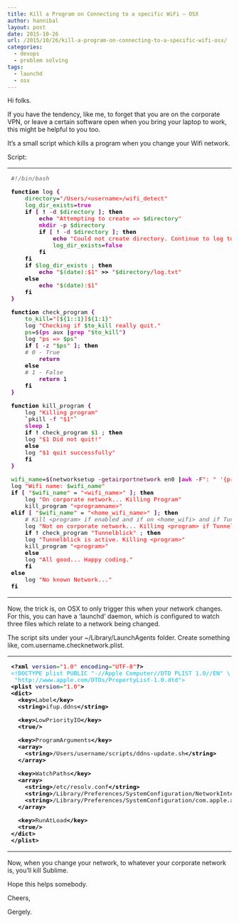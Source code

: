 ```yaml
---
title: Kill a Program on Connecting to a specific WiFi – OSX
author: hannibal
layout: post
date: 2015-10-26
url: /2015/10/26/kill-a-program-on-connecting-to-a-specific-wifi-osx/
categories:
  - devops
  - problem solving
tags:
  - launchd
  - osx
---
```

Hi folks. 

If you have the tendency, like me, to forget that you are on the corporate VPN, or leave a certain software open when you bring your laptop to work, this might be helpful to you too. 

It&#8217;s a small script which kills a program when you change your Wifi network.

Script:

<div class="wp_syntax">
  <table>
    <tr>
      <td class="code">
        <pre class="bash" style="font-family:monospace;"><span style="color: #666666; font-style: italic;">#!/bin/bash</span>
&nbsp;
<span style="color: #000000; font-weight: bold;">function</span> log <span style="color: #7a0874; font-weight: bold;">&#123;</span>
    <span style="color: #007800;">directory</span>=<span style="color: #ff0000;">"/Users/&lt;username&gt;/wifi_detect"</span>
    <span style="color: #007800;">log_dir_exists</span>=<span style="color: #c20cb9; font-weight: bold;">true</span>
    <span style="color: #000000; font-weight: bold;">if</span> <span style="color: #7a0874; font-weight: bold;">&#91;</span> <span style="color: #000000; font-weight: bold;">!</span> <span style="color: #660033;">-d</span> <span style="color: #007800;">$directory</span> <span style="color: #7a0874; font-weight: bold;">&#93;</span>; <span style="color: #000000; font-weight: bold;">then</span>
        <span style="color: #7a0874; font-weight: bold;">echo</span> <span style="color: #ff0000;">"Attempting to create =&gt; <span style="color: #007800;">$directory</span>"</span>
        <span style="color: #c20cb9; font-weight: bold;">mkdir</span> <span style="color: #660033;">-p</span> <span style="color: #007800;">$directory</span>
        <span style="color: #000000; font-weight: bold;">if</span> <span style="color: #7a0874; font-weight: bold;">&#91;</span> <span style="color: #000000; font-weight: bold;">!</span> <span style="color: #660033;">-d</span> <span style="color: #007800;">$directory</span> <span style="color: #7a0874; font-weight: bold;">&#93;</span>; <span style="color: #000000; font-weight: bold;">then</span>
            <span style="color: #7a0874; font-weight: bold;">echo</span> <span style="color: #ff0000;">"Could not create directory. Continue to log to echo."</span>
            <span style="color: #007800;">log_dir_exists</span>=<span style="color: #c20cb9; font-weight: bold;">false</span>
        <span style="color: #000000; font-weight: bold;">fi</span>
    <span style="color: #000000; font-weight: bold;">fi</span>
    <span style="color: #000000; font-weight: bold;">if</span> <span style="color: #007800;">$log_dir_exists</span> ; <span style="color: #000000; font-weight: bold;">then</span>
        <span style="color: #7a0874; font-weight: bold;">echo</span> <span style="color: #ff0000;">"<span style="color: #007800;">$(date)</span>:$1"</span> <span style="color: #000000; font-weight: bold;">&gt;&gt;</span> <span style="color: #ff0000;">"<span style="color: #007800;">$directory</span>/log.txt"</span>
    <span style="color: #000000; font-weight: bold;">else</span>
        <span style="color: #7a0874; font-weight: bold;">echo</span> <span style="color: #ff0000;">"<span style="color: #007800;">$(date)</span>:$1"</span>
    <span style="color: #000000; font-weight: bold;">fi</span>
<span style="color: #7a0874; font-weight: bold;">&#125;</span>
&nbsp;
<span style="color: #000000; font-weight: bold;">function</span> check_program <span style="color: #7a0874; font-weight: bold;">&#123;</span>
    <span style="color: #007800;">to_kill</span>=<span style="color: #ff0000;">"[<span style="color: #007800;">${1::1}</span>]<span style="color: #007800;">${1:1}</span>"</span>
    log <span style="color: #ff0000;">"Checking if <span style="color: #007800;">$to_kill</span> really quit."</span>
    <span style="color: #007800;">ps</span>=$<span style="color: #7a0874; font-weight: bold;">&#40;</span><span style="color: #c20cb9; font-weight: bold;">ps</span> aux <span style="color: #000000; font-weight: bold;">|</span><span style="color: #c20cb9; font-weight: bold;">grep</span> <span style="color: #ff0000;">"<span style="color: #007800;">$to_kill</span>"</span><span style="color: #7a0874; font-weight: bold;">&#41;</span>
    log <span style="color: #ff0000;">"ps =&gt; <span style="color: #007800;">$ps</span>"</span>
    <span style="color: #000000; font-weight: bold;">if</span> <span style="color: #7a0874; font-weight: bold;">&#91;</span> <span style="color: #660033;">-z</span> <span style="color: #ff0000;">"<span style="color: #007800;">$ps</span>"</span> <span style="color: #7a0874; font-weight: bold;">&#93;</span>; <span style="color: #000000; font-weight: bold;">then</span>
	<span style="color: #666666; font-style: italic;"># 0 - True</span>
        <span style="color: #7a0874; font-weight: bold;">return</span> <span style="color: #000000;"></span>
    <span style="color: #000000; font-weight: bold;">else</span>
	<span style="color: #666666; font-style: italic;"># 1 - False</span>
        <span style="color: #7a0874; font-weight: bold;">return</span> <span style="color: #000000;">1</span>
    <span style="color: #000000; font-weight: bold;">fi</span>
<span style="color: #7a0874; font-weight: bold;">&#125;</span>
&nbsp;
<span style="color: #000000; font-weight: bold;">function</span> kill_program <span style="color: #7a0874; font-weight: bold;">&#123;</span>
    log <span style="color: #ff0000;">"Killing program"</span>
    <span style="color: #000000; font-weight: bold;">`</span>pkill <span style="color: #660033;">-f</span> <span style="color: #ff0000;">"$1"</span><span style="color: #000000; font-weight: bold;">`</span>
    <span style="color: #c20cb9; font-weight: bold;">sleep</span> <span style="color: #000000;">1</span>
    <span style="color: #000000; font-weight: bold;">if</span> <span style="color: #000000; font-weight: bold;">!</span> check_program <span style="color: #007800;">$1</span> ; <span style="color: #000000; font-weight: bold;">then</span>
	log <span style="color: #ff0000;">"$1 Did not quit!"</span>
    <span style="color: #000000; font-weight: bold;">else</span>
	log <span style="color: #ff0000;">"$1 quit successfully"</span>
    <span style="color: #000000; font-weight: bold;">fi</span>
<span style="color: #7a0874; font-weight: bold;">&#125;</span>
&nbsp;
<span style="color: #007800;">wifi_name</span>=$<span style="color: #7a0874; font-weight: bold;">&#40;</span>networksetup <span style="color: #660033;">-getairportnetwork</span> en0 <span style="color: #000000; font-weight: bold;">|</span><span style="color: #c20cb9; font-weight: bold;">awk</span> <span style="color: #660033;">-F</span><span style="color: #ff0000;">": "</span> <span style="color: #ff0000;">'{print $2}'</span><span style="color: #7a0874; font-weight: bold;">&#41;</span>
log <span style="color: #ff0000;">"Wifi name: <span style="color: #007800;">$wifi_name</span>"</span>
<span style="color: #000000; font-weight: bold;">if</span> <span style="color: #7a0874; font-weight: bold;">&#91;</span> <span style="color: #ff0000;">"<span style="color: #007800;">$wifi_name</span>"</span> = <span style="color: #ff0000;">"&lt;wifi_name&gt;"</span> <span style="color: #7a0874; font-weight: bold;">&#93;</span>; <span style="color: #000000; font-weight: bold;">then</span>
    log <span style="color: #ff0000;">"On corporate network... Killing Program"</span>
    kill_program <span style="color: #ff0000;">"&lt;programname&gt;"</span>
<span style="color: #000000; font-weight: bold;">elif</span> <span style="color: #7a0874; font-weight: bold;">&#91;</span> <span style="color: #ff0000;">"<span style="color: #007800;">$wifi_name</span>"</span> = <span style="color: #ff0000;">"&lt;home_wifi_name&gt;"</span> <span style="color: #7a0874; font-weight: bold;">&#93;</span>; <span style="color: #000000; font-weight: bold;">then</span>
    <span style="color: #666666; font-style: italic;"># Kill &lt;program&gt; if enabled and if on &lt;home_wifi&gt; and if Tunnelblick is running.</span>
    log <span style="color: #ff0000;">"Not on corporate network... Killing &lt;program&gt; if Tunnelblick is active."</span>
    <span style="color: #000000; font-weight: bold;">if</span> <span style="color: #000000; font-weight: bold;">!</span> check_program <span style="color: #ff0000;">"Tunnelblick"</span> ; <span style="color: #000000; font-weight: bold;">then</span>
	log <span style="color: #ff0000;">"Tunnelblick is active. Killing &lt;program&gt;"</span>
	kill_program <span style="color: #ff0000;">"&lt;program&gt;"</span>
    <span style="color: #000000; font-weight: bold;">else</span>
	log <span style="color: #ff0000;">"All good... Happy coding."</span>
    <span style="color: #000000; font-weight: bold;">fi</span>
<span style="color: #000000; font-weight: bold;">else</span>
    log <span style="color: #ff0000;">"No known Network..."</span>
<span style="color: #000000; font-weight: bold;">fi</span></pre>
      </td>
    </tr>
  </table>
</div>

Now, the trick is, on OSX to only trigger this when your network changes. For this, you can have a &#8216;launchd&#8217; daemon, which is configured to watch three files which relate to a network being changed. 

The script sits under your ~/Library/LaunchAgents folder. Create something like, com.username.checknetwork.plist.

<div class="wp_syntax">
  <table>
    <tr>
      <td class="code">
        <pre class="xml" style="font-family:monospace;"><span style="color: #009900;"><span style="color: #000000; font-weight: bold;">&lt;?xml</span> <span style="color: #000066;">version</span>=<span style="color: #ff0000;">"1.0"</span> <span style="color: #000066;">encoding</span>=<span style="color: #ff0000;">"UTF-8"</span><span style="color: #000000; font-weight: bold;">?&gt;</span></span>
<span style="color: #00bbdd;">&lt;!DOCTYPE plist PUBLIC "-//Apple Computer//DTD PLIST 1.0//EN" \</span>
<span style="color: #00bbdd;"> "http://www.apple.com/DTDs/PropertyList-1.0.dtd"&gt;</span>
<span style="color: #009900;"><span style="color: #000000; font-weight: bold;">&lt;plist</span> <span style="color: #000066;">version</span>=<span style="color: #ff0000;">"1.0"</span><span style="color: #000000; font-weight: bold;">&gt;</span></span>
<span style="color: #009900;"><span style="color: #000000; font-weight: bold;">&lt;dict<span style="color: #000000; font-weight: bold;">&gt;</span></span></span>
  <span style="color: #009900;"><span style="color: #000000; font-weight: bold;">&lt;key<span style="color: #000000; font-weight: bold;">&gt;</span></span></span>Label<span style="color: #009900;"><span style="color: #000000; font-weight: bold;">&lt;/key<span style="color: #000000; font-weight: bold;">&gt;</span></span></span>
  <span style="color: #009900;"><span style="color: #000000; font-weight: bold;">&lt;string<span style="color: #000000; font-weight: bold;">&gt;</span></span></span>ifup.ddns<span style="color: #009900;"><span style="color: #000000; font-weight: bold;">&lt;/string<span style="color: #000000; font-weight: bold;">&gt;</span></span></span>
&nbsp;
  <span style="color: #009900;"><span style="color: #000000; font-weight: bold;">&lt;key<span style="color: #000000; font-weight: bold;">&gt;</span></span></span>LowPriorityIO<span style="color: #009900;"><span style="color: #000000; font-weight: bold;">&lt;/key<span style="color: #000000; font-weight: bold;">&gt;</span></span></span>
  <span style="color: #009900;"><span style="color: #000000; font-weight: bold;">&lt;true</span><span style="color: #000000; font-weight: bold;">/&gt;</span></span>
&nbsp;
  <span style="color: #009900;"><span style="color: #000000; font-weight: bold;">&lt;key<span style="color: #000000; font-weight: bold;">&gt;</span></span></span>ProgramArguments<span style="color: #009900;"><span style="color: #000000; font-weight: bold;">&lt;/key<span style="color: #000000; font-weight: bold;">&gt;</span></span></span>
  <span style="color: #009900;"><span style="color: #000000; font-weight: bold;">&lt;array<span style="color: #000000; font-weight: bold;">&gt;</span></span></span>
    <span style="color: #009900;"><span style="color: #000000; font-weight: bold;">&lt;string<span style="color: #000000; font-weight: bold;">&gt;</span></span></span>/Users/username/scripts/ddns-update.sh<span style="color: #009900;"><span style="color: #000000; font-weight: bold;">&lt;/string<span style="color: #000000; font-weight: bold;">&gt;</span></span></span>
  <span style="color: #009900;"><span style="color: #000000; font-weight: bold;">&lt;/array<span style="color: #000000; font-weight: bold;">&gt;</span></span></span>
&nbsp;
  <span style="color: #009900;"><span style="color: #000000; font-weight: bold;">&lt;key<span style="color: #000000; font-weight: bold;">&gt;</span></span></span>WatchPaths<span style="color: #009900;"><span style="color: #000000; font-weight: bold;">&lt;/key<span style="color: #000000; font-weight: bold;">&gt;</span></span></span>
  <span style="color: #009900;"><span style="color: #000000; font-weight: bold;">&lt;array<span style="color: #000000; font-weight: bold;">&gt;</span></span></span>
    <span style="color: #009900;"><span style="color: #000000; font-weight: bold;">&lt;string<span style="color: #000000; font-weight: bold;">&gt;</span></span></span>/etc/resolv.conf<span style="color: #009900;"><span style="color: #000000; font-weight: bold;">&lt;/string<span style="color: #000000; font-weight: bold;">&gt;</span></span></span>
    <span style="color: #009900;"><span style="color: #000000; font-weight: bold;">&lt;string<span style="color: #000000; font-weight: bold;">&gt;</span></span></span>/Library/Preferences/SystemConfiguration/NetworkInterfaces.plist<span style="color: #009900;"><span style="color: #000000; font-weight: bold;">&lt;/string<span style="color: #000000; font-weight: bold;">&gt;</span></span></span>
    <span style="color: #009900;"><span style="color: #000000; font-weight: bold;">&lt;string<span style="color: #000000; font-weight: bold;">&gt;</span></span></span>/Library/Preferences/SystemConfiguration/com.apple.airport.preferences.plist<span style="color: #009900;"><span style="color: #000000; font-weight: bold;">&lt;/string<span style="color: #000000; font-weight: bold;">&gt;</span></span></span>
  <span style="color: #009900;"><span style="color: #000000; font-weight: bold;">&lt;/array<span style="color: #000000; font-weight: bold;">&gt;</span></span></span>
&nbsp;
  <span style="color: #009900;"><span style="color: #000000; font-weight: bold;">&lt;key<span style="color: #000000; font-weight: bold;">&gt;</span></span></span>RunAtLoad<span style="color: #009900;"><span style="color: #000000; font-weight: bold;">&lt;/key<span style="color: #000000; font-weight: bold;">&gt;</span></span></span>
  <span style="color: #009900;"><span style="color: #000000; font-weight: bold;">&lt;true</span><span style="color: #000000; font-weight: bold;">/&gt;</span></span>
<span style="color: #009900;"><span style="color: #000000; font-weight: bold;">&lt;/dict<span style="color: #000000; font-weight: bold;">&gt;</span></span></span>
<span style="color: #009900;"><span style="color: #000000; font-weight: bold;">&lt;/plist<span style="color: #000000; font-weight: bold;">&gt;</span></span></span></pre>
      </td>
    </tr>
  </table>
</div>

Now, when you change your network, to whatever your corporate network is, you&#8217;ll kill Sublime.

Hope this helps somebody.
  
Cheers,
  
Gergely.